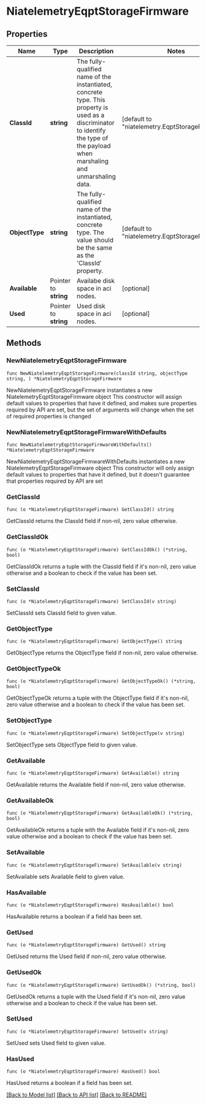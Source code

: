 # NiatelemetryEqptStorageFirmware

## Properties

Name | Type | Description | Notes
------------ | ------------- | ------------- | -------------
**ClassId** | **string** | The fully-qualified name of the instantiated, concrete type. This property is used as a discriminator to identify the type of the payload when marshaling and unmarshaling data. | [default to "niatelemetry.EqptStorageFirmware"]
**ObjectType** | **string** | The fully-qualified name of the instantiated, concrete type. The value should be the same as the &#39;ClassId&#39; property. | [default to "niatelemetry.EqptStorageFirmware"]
**Available** | Pointer to **string** | Availabe disk space in aci nodes. | [optional] 
**Used** | Pointer to **string** | Used disk space in aci nodes. | [optional] 

## Methods

### NewNiatelemetryEqptStorageFirmware

`func NewNiatelemetryEqptStorageFirmware(classId string, objectType string, ) *NiatelemetryEqptStorageFirmware`

NewNiatelemetryEqptStorageFirmware instantiates a new NiatelemetryEqptStorageFirmware object
This constructor will assign default values to properties that have it defined,
and makes sure properties required by API are set, but the set of arguments
will change when the set of required properties is changed

### NewNiatelemetryEqptStorageFirmwareWithDefaults

`func NewNiatelemetryEqptStorageFirmwareWithDefaults() *NiatelemetryEqptStorageFirmware`

NewNiatelemetryEqptStorageFirmwareWithDefaults instantiates a new NiatelemetryEqptStorageFirmware object
This constructor will only assign default values to properties that have it defined,
but it doesn't guarantee that properties required by API are set

### GetClassId

`func (o *NiatelemetryEqptStorageFirmware) GetClassId() string`

GetClassId returns the ClassId field if non-nil, zero value otherwise.

### GetClassIdOk

`func (o *NiatelemetryEqptStorageFirmware) GetClassIdOk() (*string, bool)`

GetClassIdOk returns a tuple with the ClassId field if it's non-nil, zero value otherwise
and a boolean to check if the value has been set.

### SetClassId

`func (o *NiatelemetryEqptStorageFirmware) SetClassId(v string)`

SetClassId sets ClassId field to given value.


### GetObjectType

`func (o *NiatelemetryEqptStorageFirmware) GetObjectType() string`

GetObjectType returns the ObjectType field if non-nil, zero value otherwise.

### GetObjectTypeOk

`func (o *NiatelemetryEqptStorageFirmware) GetObjectTypeOk() (*string, bool)`

GetObjectTypeOk returns a tuple with the ObjectType field if it's non-nil, zero value otherwise
and a boolean to check if the value has been set.

### SetObjectType

`func (o *NiatelemetryEqptStorageFirmware) SetObjectType(v string)`

SetObjectType sets ObjectType field to given value.


### GetAvailable

`func (o *NiatelemetryEqptStorageFirmware) GetAvailable() string`

GetAvailable returns the Available field if non-nil, zero value otherwise.

### GetAvailableOk

`func (o *NiatelemetryEqptStorageFirmware) GetAvailableOk() (*string, bool)`

GetAvailableOk returns a tuple with the Available field if it's non-nil, zero value otherwise
and a boolean to check if the value has been set.

### SetAvailable

`func (o *NiatelemetryEqptStorageFirmware) SetAvailable(v string)`

SetAvailable sets Available field to given value.

### HasAvailable

`func (o *NiatelemetryEqptStorageFirmware) HasAvailable() bool`

HasAvailable returns a boolean if a field has been set.

### GetUsed

`func (o *NiatelemetryEqptStorageFirmware) GetUsed() string`

GetUsed returns the Used field if non-nil, zero value otherwise.

### GetUsedOk

`func (o *NiatelemetryEqptStorageFirmware) GetUsedOk() (*string, bool)`

GetUsedOk returns a tuple with the Used field if it's non-nil, zero value otherwise
and a boolean to check if the value has been set.

### SetUsed

`func (o *NiatelemetryEqptStorageFirmware) SetUsed(v string)`

SetUsed sets Used field to given value.

### HasUsed

`func (o *NiatelemetryEqptStorageFirmware) HasUsed() bool`

HasUsed returns a boolean if a field has been set.


[[Back to Model list]](../README.md#documentation-for-models) [[Back to API list]](../README.md#documentation-for-api-endpoints) [[Back to README]](../README.md)


